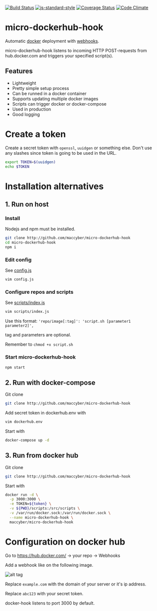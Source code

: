 [![Build Status](https://travis-ci.org/maccyber/micro-dockerhub-hook.svg?branch=master)](https://travis-ci.org/maccyber/micro-dockerhub-hook)
[![js-standard-style](https://img.shields.io/badge/code%20style-standard-brightgreen.svg?style=flat)](https://github.com/feross/standard)
[![Coverage Status](https://coveralls.io/repos/github/maccyber/micro-dockerhub-hook/badge.svg)](https://coveralls.io/github/maccyber/micro-dockerhub-hook)
[![Code Climate](https://codeclimate.com/github/maccyber/micro-dockerhub-hook/badges/gpa.svg)](https://codeclimate.com/github/maccyber/micro-dockerhub-hook)

# micro-dockerhub-hook

Automatic [docker](https://www.docker.com) deployment with [webhooks](https://docs.docker.com/docker-hub/builds/#webhooks).

micro-dockerhub-hook listens to incoming HTTP POST-requests from hub.docker.com and triggers your specified script(s).

## Features

* Lightweight
* Pretty simple setup process
* Can be runned in a docker container
* Supports updating multiple docker images
* Scripts can trigger docker or docker-compose
* Used in production
* Good logging

# Create a token
Create a secret token with ``openssl``, ``uuidgen`` or something else. Don't use any slashes since token is going to be used in the URL.

```sh
export TOKEN=$(uuidgen)
echo $TOKEN
```

# Installation alternatives

## 1. Run on host

### Install

Nodejs and npm must be installed.

```sh
git clone http://github.com/maccyber/micro-dockerhub-hook
cd micro-dockerhub-hook
npm i
```

### Edit config

See [config.js](config.js)

```sh
vim config.js
```

### Configure repos and scripts

See [scripts/index.js](scripts/index.js)

```sh
vim scripts/index.js
```

Use this format:
`'repo/image[:tag]': 'script.sh [parameter1 parameter2]',`

tag and parameters are optional.

Remember to `chmod +x script.sh`

### Start micro-dockerhub-hook
```sh
npm start
```

## 2. Run with docker-compose

Git clone
```sh
git clone http://github.com/maccyber/micro-dockerhub-hook
```

Add secret token in dockerhub.env with
```sh
vim dockerhub.env
```

Start with
```sh
docker-compose up -d
```

## 3. Run from docker hub

Git clone
```sh
git clone http://github.com/maccyber/micro-dockerhub-hook
```

Start with
```sh
docker run -d \
  -p 3000:3000 \
  -e TOKEN=${token} \
  -v ${PWD}/scripts:/src/scripts \
  -v /var/run/docker.sock:/var/run/docker.sock \
  --name micro-dockerhub-hook \
  maccyber/micro-dockerhub-hook
```

# Configuration on docker hub

Go to https://hub.docker.com/ -> your repo -> Webhooks

Add a webhook like on the following image.

![alt tag](http://bildr.no/image/cFIrR0Ir.jpeg)

Replace ``example.com`` with the domain of your server or it's ip address.

Replace ``abc123`` with your secret token.

docker-hook listens to port 3000 by default.
